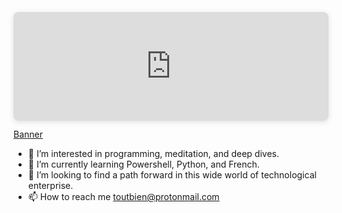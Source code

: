 <div style="position: relative; width: 100%; height: 0; padding-top: 25.0000%;
 padding-bottom: 48px; box-shadow: 0 2px 8px 0 rgba(63,69,81,0.16); margin-top: 1.6em; margin-bottom: 0.9em; overflow: hidden;
 border-radius: 8px; will-change: transform;">
  <iframe loading="lazy" style="position: absolute; width: 100%; height: 100%; top: 0; left: 0; border: none; padding: 0;margin: 0;"
    src="https:&#x2F;&#x2F;www.canva.com&#x2F;design&#x2F;DAE1ECf2OWI&#x2F;view?embed" allowfullscreen="allowfullscreen" allow="fullscreen">
  </iframe>
</div>
<a href="https:&#x2F;&#x2F;www.canva.com&#x2F;design&#x2F;DAE1ECf2OWI&#x2F;view?utm_content=DAE1ECf2OWI&amp;utm_campaign=designshare&amp;utm_medium=embeds&amp;utm_source=link" target="_blank" rel="noopener">Banner</a> 

- 👀 I’m interested in programming, meditation, and deep dives.
- 🌱 I’m currently learning Powershell, Python, and French.
- 💞️ I’m looking to find a path forward in this wide world of technological enterprise.
- 📫 How to reach me toutbien@protonmail.com

<!---
toutbien/toutbien is a ✨ special ✨ repository because its `README.md` (this file) appears on your GitHub profile.
You can click the Preview link to take a look at your changes.
--->
